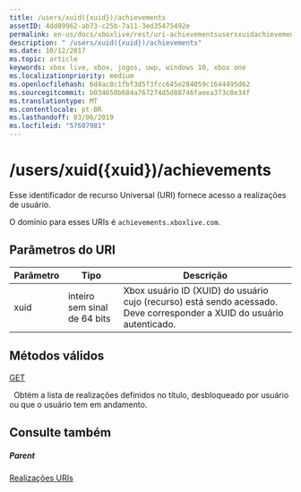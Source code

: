 ```yaml
---
title: /users/xuid({xuid})/achievements
assetID: 4dd89962-ab73-c25b-7a11-3ed35475492e
permalink: en-us/docs/xboxlive/rest/uri-achievementsusersxuidachievementsv2.html
description: " /users/xuid({xuid})/achievements"
ms.date: 10/12/2017
ms.topic: article
keywords: xbox live, xbox, jogos, uwp, windows 10, xbox one
ms.localizationpriority: medium
ms.openlocfilehash: 6d4ac8c1fbf3d5f3fcc645e284059c1644495d62
ms.sourcegitcommit: b034650b684a767274d5d88746faeea373c8e34f
ms.translationtype: MT
ms.contentlocale: pt-BR
ms.lasthandoff: 03/06/2019
ms.locfileid: "57607981"
---
```

# <a name="usersxuidxuidachievements"></a>/users/xuid({xuid})/achievements
 
Esse identificador de recurso Universal (URI) fornece acesso a realizações de usuário.
 
O domínio para esses URIs é `achievements.xboxlive.com`.
 
<a id="ID4E1"></a>

 
## <a name="uri-parameters"></a>Parâmetros do URI
 
| Parâmetro| Tipo| Descrição| 
| --- | --- | --- | 
| xuid| inteiro sem sinal de 64 bits| Xbox usuário ID (XUID) do usuário cujo (recurso) está sendo acessado. Deve corresponder a XUID do usuário autenticado.| 
  
<a id="ID4EAC"></a>

 
## <a name="valid-methods"></a>Métodos válidos

[GET](uri-achievementsusersxuidachievementsgetv2.md)

&nbsp;&nbsp;Obtém a lista de realizações definidos no título, desbloqueado por usuário ou que o usuário tem em andamento.
 
<a id="ID4EKC"></a>

 
## <a name="see-also"></a>Consulte também
 
<a id="ID4EMC"></a>

 
##### <a name="parent"></a>Parent 

[Realizações URIs](atoc-reference-achievementsv2.md)

   